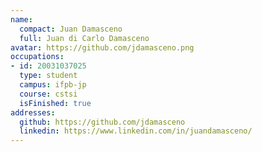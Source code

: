 ```yaml
---
name:
  compact: Juan Damasceno
  full: Juan di Carlo Damasceno
avatar: https://github.com/jdamasceno.png
occupations:
- id: 20031037025
  type: student
  campus: ifpb-jp
  course: cstsi
  isFinished: true
addresses:
  github: https://github.com/jdamasceno
  linkedin: https://www.linkedin.com/in/juandamasceno/
---
```

